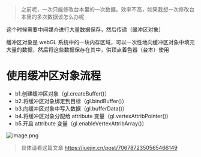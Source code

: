 > 之前呢，一次只能修改台本里的一次数据，效率不高，如果我想一次修改台本里的多次数据该怎么办呢

这个时候需要中间媒介进行大量数据保存，然后传递（缓冲区对象）

缓冲区对象是 webGL 系统中的一块内存区域，可以一次性地向缓冲区对象中填充大量的数据，然后将这些数据保存在其中，供顶点着色器（台本）使用

# 使用缓冲区对象流程

- b1.创建缓冲区对象（gl.createBuffer()）
- b2.将缓冲区对象绑定到目标（gl.bindBuffer()）
- b3.向缓冲区对象中写入数据（gl.bufferData()）
- b4.将缓冲区对象分配给 attribute 变量（gl.vertexAttribPointer()）
- b5.开启 attribute 变量（gl.enableVertexAttribArray()）

![image.png](https://p3-juejin.byteimg.com/tos-cn-i-k3u1fbpfcp/ce433ac1b790406cb7eb3b56647b7861~tplv-k3u1fbpfcp-watermark.image?)

> 具体请看这篇文章 https://juejin.cn/post/7067872350565466149

